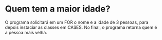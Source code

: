 # Quem tem a maior idade?
O programa solicitará em um FOR o nome e a idade de 3 pessoas, para depois instaciar as classes em CASES. No final, o programa retorna quem é a pessoa mais velha.